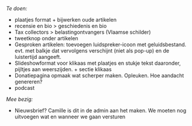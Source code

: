 *Te doen:*

- plaatjes format + bijwerken oude artikelen
- recensie en bio > geschiedenis en bio
- Tax collectors > belastingontvangers (Vlaamse schilder)
- tweetknop onder artikelen
- ﻿Gesproken artikelen: toevoegen luidspreker-icoon met geluidsbestand. evt. met balkje dat vervolgens verschijnt (niet als pop-up) en de luistertijd aangeeft.
- Slideshowformat voor klikaas met plaatjes en stukje tekst daaronder, pijltjes aan weerszijden. + sectie klikaas
- Donatiepagina opmaak wat scherper maken. Opleuken. Hoe aandacht genereren?
- podcast


*Mee bezig:*

- Nieuwsbrief? Camille is dit in de admin aan het maken. We moeten nog uitvoegen wat en wanneer we gaan versturen